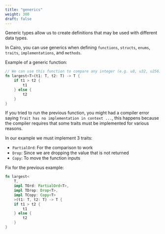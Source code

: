 ```yaml
---
title: "generics"
weight: 300
draft: false
---
```


Generic types allow us to create definitions that may be used with different data types.

In Cairo, you can use generics when defining `functions`, `structs`, `enums`, `traits`, `implementations`, and `methods`.

Example of a generic function:

```rust {.codebox}
// We can use this function to compare any integer (e.g. u8, u32, u256)
fn largest<T>(t1: T, t2: T) -> T {
    if t1 > t2 {
        t1
    } else {
        t2
    }
}
```

If you tried to run the previous function, you might had a compiler error saying `Trait has no implementation in context ...`, this happens because the compiler requires that some traits must be implemented for various reasons.

In our example we must implement 3 traits:

- `PartialOrd`: For the comparison to work
- `Drop`: Since we are dropping the value that is not returned
- `Copy`: To move the function inputs

Fix for the previous example:

```rust {.codebox}
fn largest<
    T,
    impl TOrd: PartialOrd<T>,
    impl TDrop: Drop<T>,
    impl TCopy: Copy<T>
    >(t1: T, t2: T) -> T {
    if t1 > t2 {
        t1
    } else {
        t2
    }
}
```
